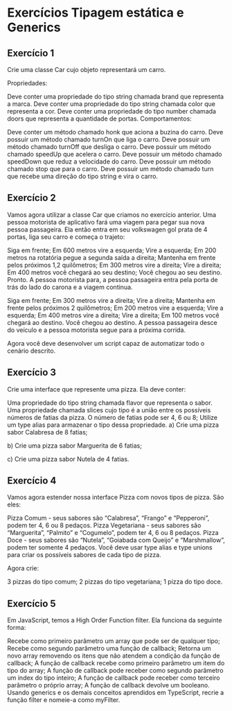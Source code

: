 # Exercícios Tipagem estática e Generics

## Exercício 1
Crie uma classe Car cujo objeto representará um carro.

Propriedades:

Deve conter uma propriedade do tipo string chamada brand que representa a marca.
Deve conter uma propriedade do tipo string chamada color que representa a cor.
Deve conter uma propriedade do tipo number chamada doors que representa a quantidade de portas.
Comportamentos:

Deve conter um método chamado honk que aciona a buzina do carro.
Deve possuir um método chamado turnOn que liga o carro.
Deve possuir um método chamado turnOff que desliga o carro.
Deve possuir um método chamado speedUp que acelera o carro.
Deve possuir um método chamado speedDown que reduz a velocidade do carro.
Deve possuir um método chamado stop que para o carro.
Deve possuir um método chamado turn que recebe uma direção do tipo string e vira o carro.



## Exercício 2
Vamos agora utilizar a classe Car que criamos no exercício anterior. Uma pessoa motorista de aplicativo fará uma viagem para pegar sua nova pessoa passageira. Ela então entra em seu volkswagen gol prata de 4 portas, liga seu carro e começa o trajeto:

Siga em frente;
Em 600 metros vire a esquerda;
Vire a esquerda;
Em 200 metros na rotatória pegue a segunda saída a direita;
Mantenha em frente pelos próximos 1,2 quilômetros;
Em 300 metros vire a direita;
Vire a direita;
Em 400 metros você chegará ao seu destino;
Você chegou ao seu destino.
Pronto. A pessoa motorista para, a pessoa passageira entra pela porta de trás do lado do carona e a viagem continua.

Siga em frente;
Em 300 metros vire a direita;
Vire a direita;
Mantenha em frente pelos próximos 2 quilômetros;
Em 200 metros vire a esquerda;
Vire a esquerda;
Em 400 metros vire a direita;
Vire a direita;
Em 100 metros você chegará ao destino.
Você chegou ao destino.
A pessoa passageira desce do veículo e a pessoa motorista segue para a próxima corrida.

Agora você deve desenvolver um script capaz de automatizar todo o cenário descrito.



## Exercício 3
Crie uma interface que represente uma pizza. Ela deve conter:

Uma propriedade do tipo string chamada flavor que representa o sabor.
Uma propriedade chamada slices cujo tipo é a união entre os possíveis números de fatias da pizza.
O número de fatias pode ser 4, 6 ou 8;
Utilize um type alias para armazenar o tipo dessa propriedade.
a) Crie uma pizza sabor Calabresa de 8 fatias;

b) Crie uma pizza sabor Marguerita de 6 fatias;

c) Crie uma pizza sabor Nutela de 4 fatias.



## Exercício 4
Vamos agora estender nossa interface Pizza com novos tipos de pizza. São eles:

Pizza Comum - seus sabores são “Calabresa”, “Frango” e “Pepperoni”, podem ter 4, 6 ou 8 pedaços.
Pizza Vegetariana - seus sabores são “Marguerita”, “Palmito” e “Cogumelo”, podem ter 4, 6 ou 8 pedaços.
Pizza Doce - seus sabores são “Nutela”, “Goiabada com Queijo” e “Marshmallow”, podem ter somente 4 pedaços.
Você deve usar type alias e type unions para criar os possíveis sabores de cada tipo de pizza.

Agora crie:

3 pizzas do tipo comum;
2 pizzas do tipo vegetariana;
1 pizza do tipo doce.



## Exercício 5
Em JavaScript, temos a High Order Function filter. Ela funciona da seguinte forma:

Recebe como primeiro parâmetro um array que pode ser de qualquer tipo;
Recebe como segundo parâmetro uma função de callback;
Retorna um novo array removendo os itens que não atendem a condição da função de callback;
A função de callback recebe como primeiro parâmetro um item do tipo do array;
A função de callback pode receber como segundo parâmetro um index do tipo inteiro;
A função de callback pode receber como terceiro parâmetro o próprio array;
A função de callback devolve um booleano.
Usando generics e os demais conceitos aprendidos em TypeScript, recrie a função filter e nomeie-a como myFilter.